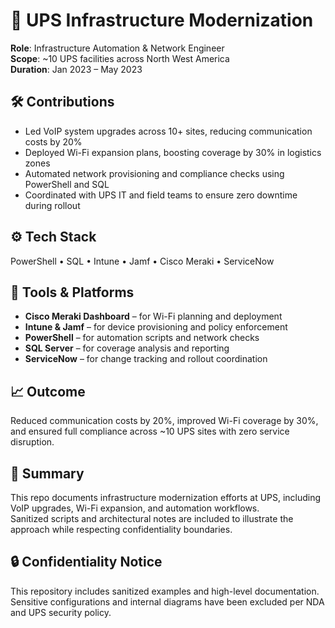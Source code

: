 # 📡 UPS Infrastructure Modernization

**Role**: Infrastructure Automation & Network Engineer  
**Scope**: ~10 UPS facilities across North West America  
**Duration**: Jan 2023 – May 2023

## 🛠️ Contributions
- Led VoIP system upgrades across 10+ sites, reducing communication costs by 20%  
- Deployed Wi-Fi expansion plans, boosting coverage by 30% in logistics zones  
- Automated network provisioning and compliance checks using PowerShell and SQL  
- Coordinated with UPS IT and field teams to ensure zero downtime during rollout

## ⚙️ Tech Stack
PowerShell • SQL • Intune • Jamf • Cisco Meraki • ServiceNow

## 🧰 Tools & Platforms
- **Cisco Meraki Dashboard** – for Wi-Fi planning and deployment  
- **Intune & Jamf** – for device provisioning and policy enforcement  
- **PowerShell** – for automation scripts and network checks  
- **SQL Server** – for coverage analysis and reporting  
- **ServiceNow** – for change tracking and rollout coordination

## 📈 Outcome
Reduced communication costs by 20%, improved Wi-Fi coverage by 30%, and ensured full compliance across ~10 UPS sites with zero service disruption.

## 📘 Summary
This repo documents infrastructure modernization efforts at UPS, including VoIP upgrades, Wi-Fi expansion, and automation workflows.  
Sanitized scripts and architectural notes are included to illustrate the approach while respecting confidentiality boundaries.

## 🔒 Confidentiality Notice
This repository includes sanitized examples and high-level documentation.  
Sensitive configurations and internal diagrams have been excluded per NDA and UPS security policy.
